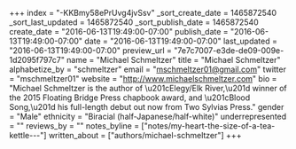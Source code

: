 +++
index = "-KKBmy58ePrUvg4jvSsv"
_sort_create_date = 1465872540
_sort_last_updated = 1465872540
_sort_publish_date = 1465872540
create_date = "2016-06-13T19:49:00-07:00"
publish_date = "2016-06-13T19:49:00-07:00"
date = "2016-06-13T19:49:00-07:00"
last_updated = "2016-06-13T19:49:00-07:00"
preview_url = "7e7c7007-e3de-de09-009e-1d2095f797c7"
name = "Michael Schmeltzer"
title = "Michael Schmeltzer"
alphabetize_by = "schmeltzer"
email = "mschmeltzer01@gmail.com"
twitter = "mschmeltzer01"
website = "http://www.michaelschmeltzer.com"
bio = "Michael Schmeltzer is the author of \u201cElegy/Elk River,\u201d winner of the 2015 Floating Bridge Press chapbook award, and \u201cBlood Song,\u201d his full-length debut out now from Two Sylvias Press."
gender = "Male"
ethnicity = "Biracial (half-Japanese/half-white)"
underrepresented = ""
reviews_by = ""
notes_byline = ["notes/my-heart-the-size-of-a-tea-kettle---"]
written_about = ["authors/michael-schmeltzer"]
+++

